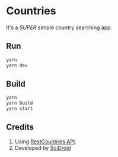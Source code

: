 # Countries

It's a _SUPER_ simple country searching app.

## Run

```bash
yarn
yarn dev
```

## Build

```bash
yarn
yarn build
yarn start
```

## Credits

1. Using [RestCountries API](https://restcountries.com/).
2. Developed by [SciDroid](https://scidroid.me/)
